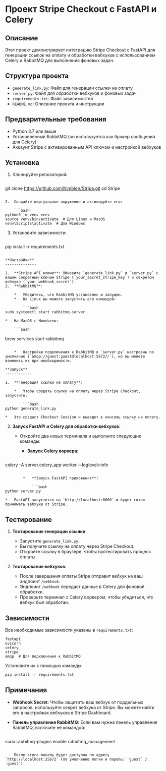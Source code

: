 

**Проект Stripe Checkout с FastAPI и Celery**
=============================================

**Описание**
---------------

Этот проект демонстрирует интеграцию Stripe Checkout с FastAPI для генерации ссылок на оплату и обработки вебхуков с использованием Celery и RabbitMQ для выполнения фоновых задач.

**Структура проекта**
----------------------

*   `generate_link.py`: Файл для генерации ссылки на оплату
*   `server.py`: Файл для обработки вебхуков и фоновых задач
*   `requirements.txt`: Файл зависимостей
*   `README.md`: Описание проекта и инструкции

**Предварительные требования**
-----------------------------

*   Python 3.7 или выше
*   Установленный RabbitMQ (он используется как брокер сообщений для Celery)
*   Аккаунт Stripe с активированным API ключом и настройкой вебхуков

**Установка**
--------------

1.  Клонируйте репозиторий:

    ```bash
git clone https://github.com/Nimblen/Stripe.git
cd Stripe
```

2.  Создайте виртуальное окружение и активируйте его:

    ```bash
python3 -m venv venv
source venv/bin/activate  # Для Linux и MacOS
venv\Scripts\activate  # Для Windows
```

3.  Установите зависимости:

    ```bash
pip install -r requirements.txt
```

**Настройка**
--------------

1.  **Stripe API ключи**: Обновите `generate_link.py` и `server.py` с вашим секретным ключом Stripe (`your_secret_stripe_key`) и секретом вебхука (`your_webhook_secret`).
2.  **RabbitMQ**:

    *   Убедитесь, что RabbitMQ установлен и запущен.
    *   На Linux вы можете запустить его командой:

        ```bash
sudo systemctl start rabbitmq-server
```

    *   На MacOS с Homebrew:

        ```bash
brew services start rabbitmq
```

    *   Настройки подключения к RabbitMQ в `server.py` настроены по умолчанию (`amqp://guest:guest@localhost:5672//`), но вы можете изменить их при необходимости.

**Запуск**
------------

1.  **Генерация ссылки на оплату**:

    *   Чтобы создать ссылку на оплату через Stripe Checkout, запустите:

        ```bash
python generate_link.py
```

    *   Это создаст Checkout Session и выведет в консоль ссылку на оплату.

2.  **Запуск FastAPI и Celery для обработки вебхуков**:

    *   Откройте два новых терминала и выполните следующие команды:

        *   **Запуск Celery воркера**:

            ```bash
celery -A server.celery_app worker --loglevel=info
```

        *   **Запуск FastAPI приложения**:

            ```bash
python server.py
```

    *   FastAPI запустится на `http://localhost:8000` и будет готов принимать вебхуки от Stripe.

**Тестирование**
-----------------

1.  **Тестирование генерации ссылки**:

    *   Запустите `generate_link.py`.
    *   Вы получите ссылку на оплату через Stripe Checkout.
    *   Откройте ссылку в браузере, чтобы протестировать процесс оплаты.

2.  **Тестирование вебхуков**:

    *   После завершения оплаты Stripe отправит вебхук на ваш эндпоинт `/webhook`.
    *   Эндпоинт `/webhook` передаст данные в Celery для фоновой обработки.
    *   Проверьте терминал с Celery воркером, чтобы убедиться, что вебхук был обработан.

**Зависимости**
----------------

Все необходимые зависимости указаны в `requirements.txt`:

```text
fastapi
uvicorn
celery
stripe
amqp  # Для подключения к RabbitMQ
```

Установите их с помощью команды:

```bash
pip install -r requirements.txt
```



**Примечания**
----------------

*   **Webhook Secret**: Чтобы защитить ваш вебхук от поддельных запросов, используйте секрет вебхука от Stripe. Вы можете найти его в настройках вебхуков в Stripe Dashboard.
*   **Панель управления RabbitMQ**: Если вам нужна панель управления RabbitMQ, включите её командой:

    ```bash
sudo rabbitmq-plugins enable rabbitmq_management
```

    После этого панель будет доступна по адресу `http://localhost:15672` (по умолчанию логин и пароль: `guest` / `guest`).


